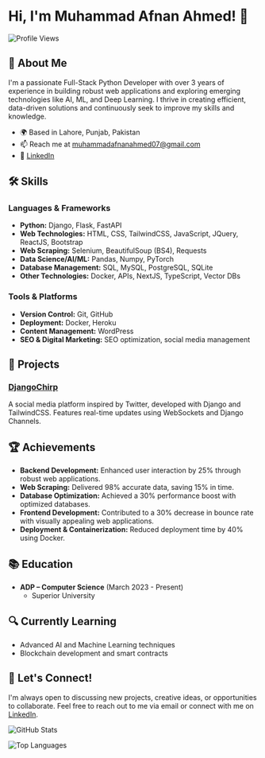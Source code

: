 # Hi, I'm Muhammad Afnan Ahmed! 👋

![Profile Views](https://komarev.com/ghpvc/?username=afii-programs&color=blue)

## 🚀 About Me

I'm a passionate Full-Stack Python Developer with over 3 years of experience in building robust web applications and exploring emerging technologies like AI, ML, and Deep Learning. I thrive in creating efficient, data-driven solutions and continuously seek to improve my skills and knowledge.

- 🌍 Based in Lahore, Punjab, Pakistan
- 📫 Reach me at [muhammadafnanahmed07@gmail.com](mailto:muhammadafnanahmed07@gmail.com)
- 💼 [LinkedIn](https://www.linkedin.com/in/afnan10)

## 🛠️ Skills

### Languages & Frameworks
- **Python:** Django, Flask, FastAPI
- **Web Technologies:** HTML, CSS, TailwindCSS, JavaScript, JQuery, ReactJS, Bootstrap
- **Web Scraping:** Selenium, BeautifulSoup (BS4), Requests
- **Data Science/AI/ML:** Pandas, Numpy, PyTorch
- **Database Management:** SQL, MySQL, PostgreSQL, SQLite
- **Other Technologies:** Docker, APIs, NextJS, TypeScript, Vector DBs

### Tools & Platforms
- **Version Control:** Git, GitHub
- **Deployment:** Docker, Heroku
- **Content Management:** WordPress
- **SEO & Digital Marketing:** SEO optimization, social media management

## 🌟 Projects

### [DjangoChirp](https://github.com/afii-programs/DjangoChirp)
A social media platform inspired by Twitter, developed with Django and TailwindCSS. Features real-time updates using WebSockets and Django Channels.

## 🏆 Achievements

- **Backend Development:** Enhanced user interaction by 25% through robust web applications.
- **Web Scraping:** Delivered 98% accurate data, saving 15% in time.
- **Database Optimization:** Achieved a 30% performance boost with optimized databases.
- **Frontend Development:** Contributed to a 30% decrease in bounce rate with visually appealing web applications.
- **Deployment & Containerization:** Reduced deployment time by 40% using Docker.

## 📚 Education

- **ADP – Computer Science** (March 2023 - Present)
  - Superior University

## 🔍 Currently Learning

- Advanced AI and Machine Learning techniques
- Blockchain development and smart contracts

## 💬 Let's Connect!

I'm always open to discussing new projects, creative ideas, or opportunities to collaborate. Feel free to reach out to me via email or connect with me on [LinkedIn](https://www.linkedin.com/in/afnan10).

![GitHub Stats](https://github-readme-stats.vercel.app/api?username=afii-programs&show_icons=true&theme=radical)

![Top Languages](https://github-readme-stats.vercel.app/api/top-langs/?username=afii-programs&layout=compact&theme=radical)
